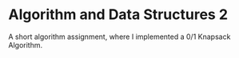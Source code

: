 # Algorithm and Data Structures 2

A short algorithm assignment, where I implemented a 0/1 Knapsack Algorithm. 

